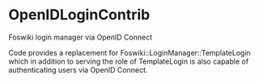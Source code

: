 # OpenIDLoginContrib
Foswiki login manager via OpenID Connect

Code provides a replacement for Foswiki::LoginManager::TemplateLogin which in addition
to serving the role of TemplateLogin is also capable of authenticating users via
OpenID Connect.

